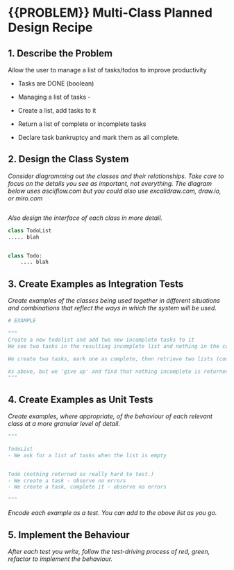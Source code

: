 # {{PROBLEM}} Multi-Class Planned Design Recipe

## 1. Describe the Problem

Allow the user to manage a list of tasks/todos to improve productivity

- Tasks are DONE (boolean)

- Managing a list of tasks - 
- Create a list, add tasks to it
- Return a list of complete or incomplete tasks
- Declare task bankruptcy and mark them as all complete.

## 2. Design the Class System

_Consider diagramming out the classes and their relationships. Take care to
focus on the details you see as important, not everything. The diagram below
uses asciiflow.com but you could also use excalidraw.com, draw.io, or miro.com_

```See image diagram in Logseq
```

_Also design the interface of each class in more detail._

```python
class TodoList
..... blah


class Todo:
    .... blah
```

## 3. Create Examples as Integration Tests

_Create examples of the classes being used together in different situations and
combinations that reflect the ways in which the system will be used._

```python
# EXAMPLE

"""
Create a new todolist and add two new incomplete tasks to it
We see two tasks in the resulting incomplete list and nothing in the complete list

We create two tasks, mark one as complete, then retrieve two lists (complete/incomplete), each with one entry each

As above, but we 'give up' and find that nothing incomplete is returned
"""


```


## 4. Create Examples as Unit Tests

_Create examples, where appropriate, of the behaviour of each relevant class at
a more granular level of detail._

```python
"""

TodoList
- We ask for a list of tasks when the list is empty


Todo (nothing returned so really hard to test.)
- We create a task - observe no errors
- We create a task, complete it - observe no errors 

"""
```

_Encode each example as a test. You can add to the above list as you go._

## 5. Implement the Behaviour

_After each test you write, follow the test-driving process of red, green,
refactor to implement the behaviour._
